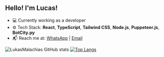 ## Hello! I'm Lucas!

- 💻 Currently working as a developer
- ⚙️ Tech Stack: **React**, **TypeScript**, **Tailwind CSS**, **Node.js**, **Puppeteer.js**, **BotCity.py**
- 📬 Reach me at: [WhatsApp](https://api.whatsapp.com/send/?phone=5519992708149&app_absent=0) | [Email](mailto:santosmalachias@gmail.com)

![LukasMalachias GitHub stats](https://github-readme-stats.vercel.app/api?username=lukasmalachias&show_icons=true&theme=radical)
[![Top Langs](https://github-readme-stats.vercel.app/api/top-langs/?username=lukasmalachias&layout=donut&theme=radical)](https://github.com/anuraghazra/github-readme-stats)

